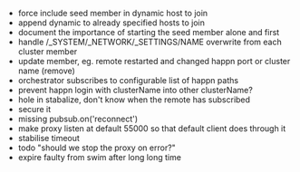 * force include seed member in dynamic host to join
* append dynamic to already specified hosts to join
* document the importance of starting the seed member alone and first
* handle /_SYSTEM/_NETWORK/_SETTINGS/NAME overwrite from each cluster member
* update member, eg. remote restarted and changed happn port or cluster name (remove)
* orchestrator subscribes to configurable list of happn paths
* prevent happn login with clusterName into other clusterName?
* hole in stabalize, don't know when the remote has subscribed
* secure it
* missing pubsub.on('reconnect')
* make proxy listen at default 55000 so that default client does through it
* stabilise timeout
* todo "should we stop the proxy on error?"
* expire faulty from swim after long long time
